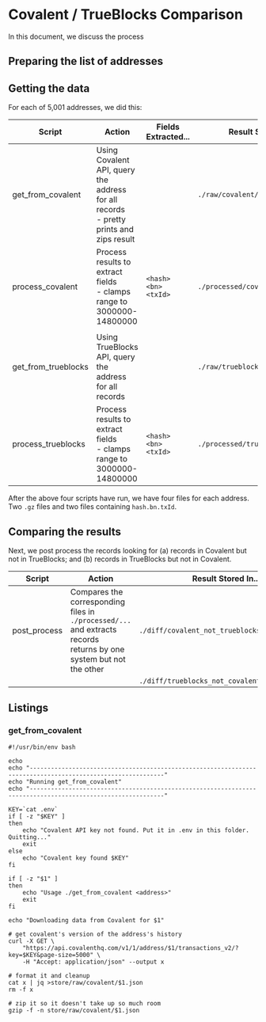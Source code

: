 # Covalent / TrueBlocks Comparison

In this document, we discuss the process

## Preparing the list of addresses

## Getting the data

For each of 5,001 addresses, we did this:

| Script               | Action                                                                                   | Fields Extracted...  | Result Stored In...                |
| -------------------- | ---------------------------------------------------------------------------------------- | -------------------- | ---------------------------------- |
| get\_from_covalent   | Using Covalent API, query the address for all records<br>- pretty prints and zips result |                      | `./raw/covalent/$ADDR.json.gz`     |
| process_covalent     | Process results to extract fields<br>- clamps range to 3000000-14800000                  | `<hash> <bn> <txId>` | `./processed/covalent/$ADDR.txt`   |
|                      |                                                                                          |                      |                                    |
| get\_from_trueblocks | Using TrueBlocks API, query the address for all records                                  |                      | `./raw/trueblocks/$ADDR.txt.gz`    |
| process_trueblocks   | Process results to extract fields<br>- clamps range to 3000000-14800000                  | `<hash> <bn> <txId>` | `./processed/trueblocks/$ADDR.txt` |

After the above four scripts have run, we have four files for each address. Two `.gz` files and two files containing `hash.bn.txId`.

## Comparing the results

Next, we post process the records looking for (a) records in Covalent but not in TrueBlocks; and (b) records in TrueBlocks but not in Covalent.

| Script       | Action                                                                                                                   | Result Stored In...                           |
| ------------ | ------------------------------------------------------------------------------------------------------------------------ | --------------------------------------------- |
| post_process | Compares the corresponding files in<br>`./processed/...` and extracts records<br>returns by one system but not the other | `./diff/covalent_not_trueblocks/$ADDR.txt.gz` |
|              |                                                                                                                          | `./diff/trueblocks_not_covalent/$ADDR.txt.gz` |

## Listings

### get\_from_covalent

```[bash]
#!/usr/bin/env bash

echo
echo "------------------------------------------------------------------------------------------------------------"
echo "Running get_from_covalent"
echo "------------------------------------------------------------------------------------------------------------"

KEY=`cat .env`
if [ -z "$KEY" ]
then
    echo "Covalent API key not found. Put it in .env in this folder. Quitting..."
    exit
else
    echo "Covalent key found $KEY"
fi

if [ -z "$1" ]
then
    echo "Usage ./get_from_covalent <address>"
    exit
fi

echo "Downloading data from Covalent for $1"

# get covalent's version of the address's history
curl -X GET \
    "https://api.covalenthq.com/v1/1/address/$1/transactions_v2/?key=$KEY&page-size=5000" \
    -H "Accept: application/json" --output x

# format it and cleanup
cat x | jq >store/raw/covalent/$1.json
rm -f x

# zip it so it doesn't take up so much room
gzip -f -n store/raw/covalent/$1.json
```
